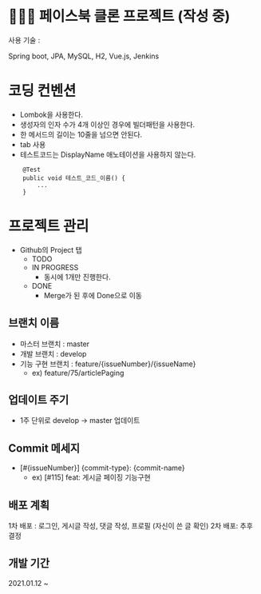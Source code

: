 # 👨🏻‍💻 페이스북 클론 프로젝트 (작성 중)

사용 기술 : 

Spring boot, JPA, MySQL, H2, Vue.js, Jenkins

# 코딩 컨벤션

- Lombok을 사용한다.
- 생성자의 인자 수가 4개 이상인 경우에 빌더패턴을 사용한다.
- 한 메서드의 길이는 10줄을 넘으면 안된다.
- tab 사용
- 테스트코드는 DisplayName 애노테이션을 사용하지 않는다.

```
    @Test
    public void 테스트_코드_이름() {
        ...
    }
```

# 프로젝트 관리

- Github의 Project 탭
    - TODO
    - IN PROGRESS
        - 동시에 1개만 진행한다.
    - DONE
        - Merge가 된 후에 Done으로 이동



## 브랜치 이름

- 마스터 브랜치 : master
- 개발 브랜치 : develop
- 기능 구현 브랜치 : feature/{issueNumber}/{issueName}
    - ex) feature/75/articlePaging
    


## 업데이트 주기
- 1주 단위로 develop -> master 업데이트



## Commit 메세지

- [#{issueNumber}] {commit-type}: {commit-name}
    - ex) [#115] feat: 게시글 페이징 기능구현


## 배포 계획
1차 배포 : 로그인, 게시글 작성, 댓글 작성, 프로필 (자신이 쓴 글 확인)
2차 배포: 추후 결정


## 개발 기간
2021.01.12 ~ 
